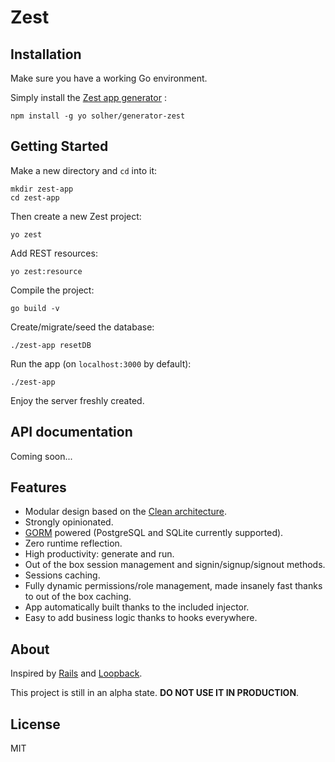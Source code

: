 # Zest

## Installation

Make sure you have a working Go environment.

Simply install the [Zest app generator](https://github.com/solher/generator-zest) :

    npm install -g yo solher/generator-zest

## Getting Started

Make a new directory and `cd` into it:

    mkdir zest-app
    cd zest-app

Then create a new Zest project:

    yo zest

Add REST resources:

    yo zest:resource

Compile the project:

    go build -v

Create/migrate/seed the database:

    ./zest-app resetDB

Run the app (on `localhost:3000` by default):

    ./zest-app

Enjoy the server freshly created.

## API documentation

Coming soon...

## Features

* Modular design based on the [Clean architecture](https://blog.8thlight.com/uncle-bob/2012/08/13/the-clean-architecture.html).
* Strongly opinionated.
* [GORM](https://github.com/jinzhu/gorm) powered (PostgreSQL and SQLite currently supported).
* Zero runtime reflection.
* High productivity: generate and run.
* Out of the box session management and signin/signup/signout methods.
* Sessions caching.
* Fully dynamic permissions/role management, made insanely fast thanks to out of the box caching.
* App automatically built thanks to the included injector.
* Easy to add business logic thanks to hooks everywhere.

## About

Inspired by [Rails](https://github.com/rails/rails) and [Loopback](https://github.com/strongloop/loopback).

This project is still in an alpha state. **DO NOT USE IT IN PRODUCTION**.

## License

MIT
